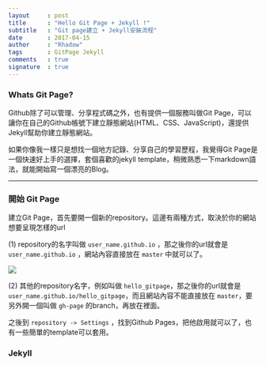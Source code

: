 ```yaml
---
layout     : post
title      : "Hello Git Page + Jekyll !"
subtitle   : "Git page建立 + Jekyll安裝流程"
date       : 2017-04-15
author     : "Rhadow"
tags       : GitPage Jekyll
comments   : true
signature  : true
---
```


### Whats Git Page?
Github除了可以管理、分享程式碼之外，也有提供一個服務叫做Git Page，可以讓你在自己的Github帳號下建立靜態網站(HTML、CSS、JavaScript)，還提供Jekyll幫助你建立靜態網站。 

如果你像我一樣只是想找一個地方記錄、分享自己的學習歷程，我覺得Git Page是一個快速好上手的選擇，套個喜歡的jekyll template，稍微熟悉一下markdown語法，就能開始寫一個漂亮的Blog。

---

### 開始 Git Page
建立Git Page，首先要開一個新的repository。這邊有兩種方式，取決於你的網站想要呈現怎樣的url

(1) repository的名字叫做 `user_name.github.io` ，那之後你的url就會是 `user_name.github.io` ，網站內容直接放在 `master` 中就可以了。

![]({{baseurl}}/images/Git_Page/new_gitpage.png) 

(2) 其他的repository名字，例如叫做 `hello_gitpage`，那之後你的url就會是 `user_name.github.io/hello_gitpage`，而且網站內容不能直接放在 `master`，要另外開一個叫做 `gh-page` 的branch，再放在裡面。


之後到 `repository -> Settings` ，找到Github Pages，把他啟用就可以了，也有一些簡單的template可以套用。


### Jekyll








